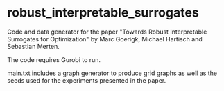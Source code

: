 # robust_interpretable_surrogates
Code and data generator for the paper "Towards Robust Interpretable Surrogates for Optimization" by Marc Goerigk, Michael Hartisch and Sebastian Merten.

The code requires Gurobi to run.

main.txt includes a graph generator to produce grid graphs as well as the seeds used for the experiments presented in the paper.